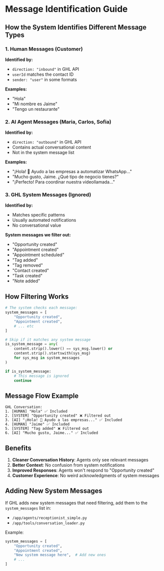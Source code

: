 # Message Identification Guide

## How the System Identifies Different Message Types

### 1. Human Messages (Customer)
**Identified by:**
- `direction: "inbound"` in GHL API
- `userId` matches the contact ID
- `sender: "user"` in some formats

**Examples:**
- "Hola"
- "Mi nombre es Jaime"
- "Tengo un restaurante"

### 2. AI Agent Messages (Maria, Carlos, Sofia)
**Identified by:**
- `direction: "outbound"` in GHL API
- Contains actual conversational content
- Not in the system message list

**Examples:**
- "¡Hola! 👋 Ayudo a las empresas a automatizar WhatsApp..."
- "Mucho gusto, Jaime. ¿Qué tipo de negocio tienes?"
- "¡Perfecto! Para coordinar nuestra videollamada..."

### 3. GHL System Messages (Ignored)
**Identified by:**
- Matches specific patterns
- Usually automated notifications
- No conversational value

**System messages we filter out:**
- "Opportunity created"
- "Appointment created"
- "Appointment scheduled"
- "Tag added"
- "Tag removed"
- "Contact created"
- "Task created"
- "Note added"

## How Filtering Works

```python
# The system checks each message:
system_messages = [
    "Opportunity created",
    "Appointment created",
    # ... etc
]

# Skip if it matches any system message
is_system_message = any(
    content.strip().lower() == sys_msg.lower() or 
    content.strip().startswith(sys_msg)
    for sys_msg in system_messages
)

if is_system_message:
    # This message is ignored
    continue
```

## Message Flow Example

```
GHL Conversation:
1. [HUMAN] "Hola" ✅ Included
2. [SYSTEM] "Opportunity created" ❌ Filtered out
3. [AI] "¡Hola! 👋 Ayudo a las empresas..." ✅ Included
4. [HUMAN] "Jaime" ✅ Included
5. [SYSTEM] "Tag added" ❌ Filtered out
6. [AI] "Mucho gusto, Jaime..." ✅ Included
```

## Benefits

1. **Cleaner Conversation History**: Agents only see relevant messages
2. **Better Context**: No confusion from system notifications
3. **Improved Responses**: Agents won't respond to "Opportunity created"
4. **Customer Experience**: No weird acknowledgments of system messages

## Adding New System Messages

If GHL adds new system messages that need filtering, add them to the `system_messages` list in:
- `/app/agents/receptionist_simple.py`
- `/app/tools/conversation_loader.py`

Example:
```python
system_messages = [
    "Opportunity created",
    "Appointment created",
    "New system message here",  # Add new ones
    # ...
]
```